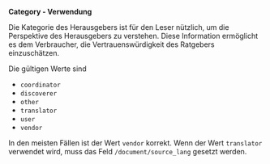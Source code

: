 **Category - Verwendung**

Die Kategorie des Herausgebers ist für den Leser nützlich, um die Perspektive des Herausgebers zu verstehen.
Diese Information ermöglicht es dem Verbraucher, die Vertrauenswürdigkeit des Ratgebers einzuschätzen.

Die gültigen Werte sind

* `coordinator`
* `discoverer`
* `other`
* `translator`
* `user`
* `vendor`

In den meisten Fällen ist der Wert `vendor` korrekt.
Wenn der Wert `translator` verwendet wird, muss das Feld `/document/source_lang` gesetzt werden.
